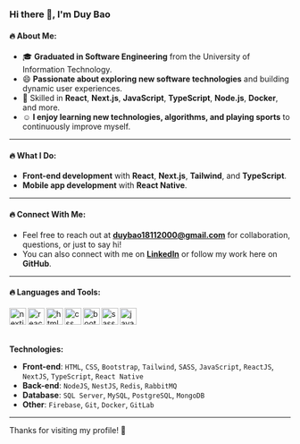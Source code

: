 ### Hi there 👋, I'm Duy Bao

#### :fire: About Me:
- 🎓 **Graduated in Software Engineering** from the University of Information Technology.
- 😄 **Passionate about exploring new software technologies** and building dynamic user experiences.
- 💬 Skilled in **React**, **Next.js**, **JavaScript**, **TypeScript**, **Node.js**, **Docker**, and more.
- :relaxed: **I enjoy learning new technologies, algorithms, and playing sports** to continuously improve myself.

---

#### :fire: What I Do:
- **Front-end development** with **React**, **Next.js**, **Tailwind**, and **TypeScript**.
- **Mobile app development** with **React Native**.

---

#### :fire: Connect With Me:
- Feel free to reach out at **[duybao18112000@gmail.com](mailto:duybao18112000@gmail.com)** for collaboration, questions, or just to say hi!
- You can also connect with me on **[LinkedIn](https://www.linkedin.com/in/luong-duy-bao/)** or follow my work here on **GitHub**.

---

#### :fire: Languages and Tools:
<p>
<img align="left" alt="nextjs" width="30px" src="https://images-cdn.openxcell.com/wp-content/uploads/2024/07/24154156/dango-inner-2.webp" />
<img align="left" alt="reactjs" width="30px" src="https://www.pngfind.com/pngs/m/685-6854994_react-logo-no-background-hd-png-download.png" />
<img align="left" alt="html" width="30px" src="https://upload.wikimedia.org/wikipedia/commons/thumb/8/80/HTML5_logo_resized.svg/1200px-HTML5_logo_resized.svg.png" />
<img align="left" alt="css" width="30px" src="https://upload.wikimedia.org/wikipedia/commons/thumb/d/d5/CSS3_logo_and_wordmark.svg/1200px-CSS3_logo_and_wordmark.svg.png" />
<img align="left" alt="bootstrap" width="30px" src="https://getbootstrap.com/docs/4.6/assets/brand/bootstrap-social-logo.png" />
<img align="left" alt="sass" width="30px" src="https://upload.wikimedia.org/wikipedia/commons/thumb/9/96/Sass_Logo_Color.svg/1200px-Sass_Logo_Color.svg.png" />
<img align="left" alt="javascript" width="30px" src="https://brandslogos.com/wp-content/uploads/images/large/javascript-logo.png" />
</p>

<br />
<br />
<br />

**Technologies:**

* **Front-end**: `HTML`, `CSS`, `Bootstrap`, `Tailwind`, `SASS`, `JavaScript`, `ReactJS`, `NextJS`, `TypeScript`, `React Native`
* **Back-end**: `NodeJS`, `NestJS`, `Redis`, `RabbitMQ`
* **Database**: `SQL Server`, `MySQL`, `PostgreSQL`, `MongoDB`
* **Other**: `Firebase`, `Git`, `Docker`, `GitLab`

---

Thanks for visiting my profile! 🙌
